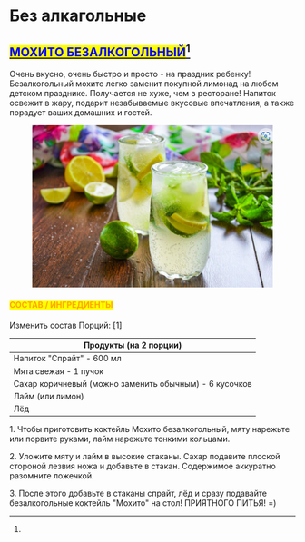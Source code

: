 # Без алкагольные

## [<mark style="color:blue;">МОХИТО БЕЗАЛКОГОЛЬНЫЙ</mark>](#user-content-fn-1)[^1]

Очень вкусно, очень быстро и просто - на праздник ребенку! Безалкогольный мохито легко заменит покупной лимонад на любом детском празднике. Получается не хуже, чем в ресторане! Напиток освежит в жару, подарит незабываемые вкусовые впечатления, а также порадует ваших домашних и гостей.



<figure><img src="../.gitbook/assets/Снимок экрана 2024-05-07 225901.png" alt=""><figcaption></figcaption></figure>

#### <mark style="color:orange;">СОСТАВ / ИНГРЕДИЕНТЫ</mark>

Изменить состав Порций:  \[1]

| Продукты (на 2 порции)                                 |
| ------------------------------------------------------ |
| Напиток "Спрайт" - 600 мл                              |
| Мята свежая - 1 пучок                                  |
| Сахар коричневый (можно заменить обычным) - 6 кусочков |
| Лайм (или лимон)                                       |
| Лёд                                                    |

1\. Чтобы приготовить коктейль Мохито безалкогольный, мяту нарежьте или порвите руками, лайм нарежьте тонкими кольцами.

2\. Уложите мяту и лайм в высокие стаканы. Сахар подавите плоской стороной лезвия ножа и добавьте в стакан. Содержимое аккуратно разомните ложечкой.

3\. После этого добавьте в стаканы спрайт, лёд и сразу подавайте безалкогольные коктейль "Мохито" на стол! ПРИЯТНОГО ПИТЬЯ! =)

[^1]: 
